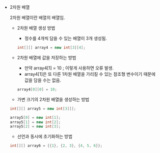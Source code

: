 - 2차원 배열

  2차원 배열이란 배열의 배열임.

  - 2차원 배열 생성 방법

    - 정수를 4개씩 담을 수 있는 배열이 3개 생성됨.

    ```java
    int[][] array4 = new int[3][4];
    ```

  - 2차원 배열에 값을 저장하는 방법

    - 만약 array4[1] = 10 ; 이렇게 사용하면 오류 발생.
    - array4[1]은 또 다른 1차원 배열을 가리킬 수 있는 참조형 변수이기 때문에 값을 담을 수는 없음.

    ```java
    array4[0][0] = 10;
    ```

  - 가변 크기의 2차원 배열을 생성하는 방법

  ```java
  int[][] array5 = new int[3][];
  
  array5[0] = new int[1];
  array5[1] = new int[2];
  array5[2] = new int[3];
  ```

  - 선언과 동시에 초기화하는 방법

  ```java
  int[][] array6 = {{1}, {2, 3}, {4, 5, 6}};
  ```